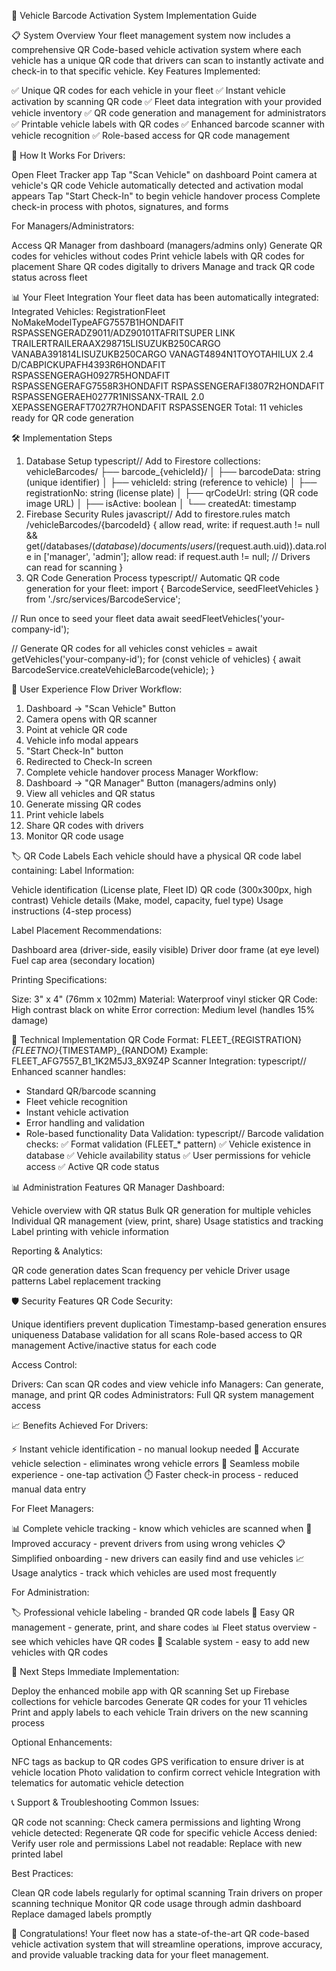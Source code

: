 🚗 Vehicle Barcode Activation System Implementation Guide

📋 System Overview
Your fleet management system now includes a comprehensive QR Code-based vehicle activation system where each vehicle has a unique QR code that drivers can scan to instantly activate and check-in to that specific vehicle.
Key Features Implemented:

✅ Unique QR codes for each vehicle in your fleet
✅ Instant vehicle activation by scanning QR code
✅ Fleet data integration with your provided vehicle inventory
✅ QR code generation and management for administrators
✅ Printable vehicle labels with QR codes
✅ Enhanced barcode scanner with vehicle recognition
✅ Role-based access for QR code management


🚀 How It Works
For Drivers:

Open Fleet Tracker app
Tap "Scan Vehicle" on dashboard
Point camera at vehicle's QR code
Vehicle automatically detected and activation modal appears
Tap "Start Check-In" to begin vehicle handover process
Complete check-in process with photos, signatures, and forms

For Managers/Administrators:

Access QR Manager from dashboard (managers/admins only)
Generate QR codes for vehicles without codes
Print vehicle labels with QR codes for placement
Share QR codes digitally to drivers
Manage and track QR code status across fleet


📊 Your Fleet Integration
Your fleet data has been automatically integrated:
Integrated Vehicles:
RegistrationFleet NoMakeModelTypeAFG7557B1HONDAFIT RSPASSENGERADZ9011/ADZ90101TAFRITSUPER LINK TRAILERTRAILERAAX298715LISUZUKB250CARGO VANABA391814LISUZUKB250CARGO VANAGT4894N1TOYOTAHILUX 2.4 D/CABPICKUPAFH4393R6HONDAFIT RSPASSENGERAGH0927R5HONDAFIT RSPASSENGERAFG7558R3HONDAFIT RSPASSENGERAFI3807R2HONDAFIT RSPASSENGERAEH0277R1NISSANX-TRAIL 2.0 XEPASSENGERAFT7027R7HONDAFIT RSPASSENGER
Total: 11 vehicles ready for QR code generation

🛠 Implementation Steps
1. Database Setup
typescript// Add to Firestore collections:
vehicleBarcodes/
├── barcode_{vehicleId}/
│   ├── barcodeData: string (unique identifier)
│   ├── vehicleId: string (reference to vehicle)
│   ├── registrationNo: string (license plate)
│   ├── qrCodeUrl: string (QR code image URL)
│   ├── isActive: boolean
│   └── createdAt: timestamp
2. Firebase Security Rules
javascript// Add to firestore.rules
match /vehicleBarcodes/{barcodeId} {
  allow read, write: if request.auth != null && 
    get(/databases/$(database)/documents/users/$(request.auth.uid)).data.role in ['manager', 'admin'];
  allow read: if request.auth != null; // Drivers can read for scanning
}
3. QR Code Generation Process
typescript// Automatic QR code generation for your fleet:
import { BarcodeService, seedFleetVehicles } from './src/services/BarcodeService';

// Run once to seed your fleet data
await seedFleetVehicles('your-company-id');

// Generate QR codes for all vehicles
const vehicles = await getVehicles('your-company-id');
for (const vehicle of vehicles) {
  await BarcodeService.createVehicleBarcode(vehicle);
}

📱 User Experience Flow
Driver Workflow:
1. Dashboard → "Scan Vehicle" Button
2. Camera opens with QR scanner
3. Point at vehicle QR code
4. Vehicle info modal appears
5. "Start Check-In" button
6. Redirected to Check-In screen
7. Complete vehicle handover process
Manager Workflow:
1. Dashboard → "QR Manager" Button (managers/admins only)
2. View all vehicles and QR status
3. Generate missing QR codes
4. Print vehicle labels
5. Share QR codes with drivers
6. Monitor QR code usage

🏷️ QR Code Labels
Each vehicle should have a physical QR code label containing:
Label Information:

Vehicle identification (License plate, Fleet ID)
QR code (300x300px, high contrast)
Vehicle details (Make, model, capacity, fuel type)
Usage instructions (4-step process)

Label Placement Recommendations:

Dashboard area (driver-side, easily visible)
Driver door frame (at eye level)
Fuel cap area (secondary location)

Printing Specifications:

Size: 3" x 4" (76mm x 102mm)
Material: Waterproof vinyl sticker
QR Code: High contrast black on white
Error correction: Medium level (handles 15% damage)


🔧 Technical Implementation
QR Code Format:
FLEET_{REGISTRATION}_{FLEETNO}_{TIMESTAMP}_{RANDOM}
Example: FLEET_AFG7557_B1_1K2M5J3_8X9Z4P
Scanner Integration:
typescript// Enhanced scanner handles:
- Standard QR/barcode scanning
- Fleet vehicle recognition
- Instant vehicle activation
- Error handling and validation
- Role-based functionality
Data Validation:
typescript// Barcode validation checks:
✅ Format validation (FLEET_* pattern)
✅ Vehicle existence in database
✅ Vehicle availability status
✅ User permissions for vehicle access
✅ Active QR code status

📊 Administration Features
QR Manager Dashboard:

Vehicle overview with QR status
Bulk QR generation for multiple vehicles
Individual QR management (view, print, share)
Usage statistics and tracking
Label printing with vehicle information

Reporting & Analytics:

QR code generation dates
Scan frequency per vehicle
Driver usage patterns
Label replacement tracking


🛡️ Security Features
QR Code Security:

Unique identifiers prevent duplication
Timestamp-based generation ensures uniqueness
Database validation for all scans
Role-based access to QR management
Active/inactive status for each code

Access Control:

Drivers: Can scan QR codes and view vehicle info
Managers: Can generate, manage, and print QR codes
Administrators: Full QR system management access


📈 Benefits Achieved
For Drivers:

⚡ Instant vehicle identification - no manual lookup needed
🎯 Accurate vehicle selection - eliminates wrong vehicle errors
📱 Seamless mobile experience - one-tap activation
⏱️ Faster check-in process - reduced manual data entry

For Fleet Managers:

📊 Complete vehicle tracking - know which vehicles are scanned when
🎯 Improved accuracy - prevent drivers from using wrong vehicles
📋 Simplified onboarding - new drivers can easily find and use vehicles
📈 Usage analytics - track which vehicles are used most frequently

For Administration:

🏷️ Professional vehicle labeling - branded QR code labels
🔧 Easy QR management - generate, print, and share codes
📊 Fleet status overview - see which vehicles have QR codes
🔄 Scalable system - easy to add new vehicles with QR codes


🚀 Next Steps
Immediate Implementation:

Deploy the enhanced mobile app with QR scanning
Set up Firebase collections for vehicle barcodes
Generate QR codes for your 11 vehicles
Print and apply labels to each vehicle
Train drivers on the new scanning process

Optional Enhancements:

NFC tags as backup to QR codes
GPS verification to ensure driver is at vehicle location
Photo validation to confirm correct vehicle
Integration with telematics for automatic vehicle detection


📞 Support & Troubleshooting
Common Issues:

QR code not scanning: Check camera permissions and lighting
Wrong vehicle detected: Regenerate QR code for specific vehicle
Access denied: Verify user role and permissions
Label not readable: Replace with new printed label

Best Practices:

Clean QR code labels regularly for optimal scanning
Train drivers on proper scanning technique
Monitor QR code usage through admin dashboard
Replace damaged labels promptly


🎉 Congratulations! Your fleet now has a state-of-the-art QR code-based vehicle activation system that will streamline operations, improve accuracy, and provide valuable tracking data for your fleet management.
